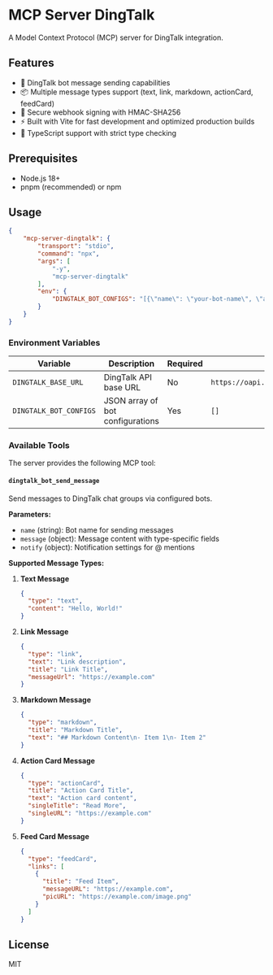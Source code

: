 # MCP Server DingTalk

A Model Context Protocol (MCP) server for DingTalk integration.

## Features

- 🤖 DingTalk bot message sending capabilities
- 📦 Multiple message types support (text, link, markdown, actionCard, feedCard)
- 🔐 Secure webhook signing with HMAC-SHA256
- ⚡ Built with Vite for fast development and optimized production builds
- 🎯 TypeScript support with strict type checking

## Prerequisites

- Node.js 18+
- pnpm (recommended) or npm

## Usage

```json
{
    "mcp-server-dingtalk": {
        "transport": "stdio",
        "command": "npx",
        "args": [
            "-y",
            "mcp-server-dingtalk"
        ],
        "env": {
            "DINGTALK_BOT_CONFIGS": "[{\"name\": \"your-bot-name\", \"accessToken\": \"your-access-token\", \"signSecret\": \"your-sign-secret\"}]"
        }
    }
}
```

### Environment Variables

| Variable | Description | Required | Default |
|----------|-------------|----------|---------|
| `DINGTALK_BASE_URL` | DingTalk API base URL | No | `https://oapi.dingtalk.com/robot/send` |
| `DINGTALK_BOT_CONFIGS` | JSON array of bot configurations | Yes | `[]` |

### Available Tools

The server provides the following MCP tool:

#### `dingtalk_bot_send_message`

Send messages to DingTalk chat groups via configured bots.

**Parameters:**
- `name` (string): Bot name for sending messages
- `message` (object): Message content with type-specific fields
- `notify` (object): Notification settings for @ mentions

**Supported Message Types:**

1. **Text Message**
   ```json
   {
     "type": "text",
     "content": "Hello, World!"
   }
   ```

2. **Link Message**
   ```json
   {
     "type": "link",
     "text": "Link description",
     "title": "Link Title",
     "messageUrl": "https://example.com"
   }
   ```

3. **Markdown Message**
   ```json
   {
     "type": "markdown",
     "title": "Markdown Title",
     "text": "## Markdown Content\n- Item 1\n- Item 2"
   }
   ```

4. **Action Card Message**
   ```json
   {
     "type": "actionCard",
     "title": "Action Card Title",
     "text": "Action card content",
     "singleTitle": "Read More",
     "singleURL": "https://example.com"
   }
   ```

5. **Feed Card Message**
   ```json
   {
     "type": "feedCard",
     "links": [
       {
         "title": "Feed Item",
         "messageURL": "https://example.com",
         "picURL": "https://example.com/image.png"
       }
     ]
   }
   ```


## License

MIT
